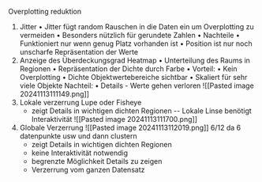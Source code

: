 Overplotting reduktion

1. Jitter
	• Jitter fügt random Rauschen in die Daten ein um 
	Overplotting zu vermeiden
	• Besonders nützlich für gerundete Zahlen
	• Nachteile
	• Funktioniert nur wenn genug Platz vorhanden ist
	• Position ist nur noch unscharfe Repräsentation der 
	Werte
2. Anzeige des Überdeckungsgrad
	Heatmap
		• Unterteilung des Raums in Regionen
		• Repräsentation der Dichte durch Farbe 
		• Vorteil: 
		• Kein Overplotting
		• Dichte Objektwertebereiche sichtbar 
		• Skaliert für sehr viele Objekte
	 Nachteil:
		• Details - Werte gehen verloren
![[Pasted image 20241113111149.png]]
3. Lokale verzerrung Lupe oder Fisheye
	+ zeigt Details in wichtigen dichten Regionen 
	-- Lokale Linse benötigt Interaktivität
	![[Pasted image 20241113111700.png]]
4. Globale Verzerrung
	![[Pasted image 20241113112019.png]]
	6/12 da 6 datenpunkte usw und dann clustern
	+ zeigt Details in wichtigen dichten Regionen 
	+ keine Interaktivität notwendig
	- begrenzte Möglichkeit Details zu zeigen
	- Verzerrung vom ganzen Datensatz